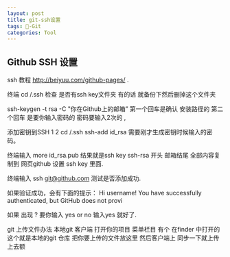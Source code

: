 ```yaml
---
layout: post
title: git-ssh设置
tags: -Git
categories: Tool
---
```



## Github SSH 设置  

ssh 教程   http://beiyuu.com/github-pages/ .


终端 cd /.ssh   检查 是否有ssh key文件夹  有的话 就备份下然后删掉这个文件夹

ssh-keygen -t rsa -C "你在Github上的邮箱”           第一个回车是确认 安装路径的
第二个回车 是要你输入密码的    密码要输入2次的 ,

添加密钥到SSH
1
2
cd /.ssh
ssh-add id\_rsa
需要刚才生成密钥时候输入的密码。
  

终端输入   more id\_rsa.pub    结果就是ssh key       ssh-rsa 开头  邮箱结尾   全部内容复制到  网页github 设置 ssh key 里面.




 终端输入   ssh git@github.com    测试是否添加成功.

如果验证成功，会有下面的提示：
Hi username! You have successfully authenticated, but GitHub does not provi

如果 出现  ? 要你输入 yes or no  输入yes 就好了.




git 上传文件办法   本地git 客户端   打开你的项目  菜单栏目 有个  在finder 中打开的 这个就是本地的git 仓库  把你要上传的文件放这里  然后客户端上 同步一下就上传上去额



